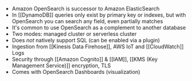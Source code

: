 - Amazon OpenSearch is successor to Amazon ElasticSearch
- In [[DynamoDB]] queries only exist by primary key or indexes, but with OpenSearch you can search any field, even partially matches
- It's common to use OpenSearch as a complement to another database
- Two modes: managed cluster or serverless cluster
- Does _not_ natively support SQL (can be enabled via a plugin)
- Ingestion from [[Kinesis Data Firehose]], AWS IoT and [[CloudWatch]] Logs
- Security through [[Amazon Cognito]] & [[IAM]], [[KMS (Key Management Service)]] encryption, TLS
- Comes with OpenSearch Dashboards (visualization)